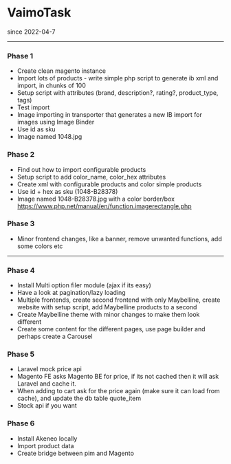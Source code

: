 # VaimoTask
since 2022-04-7

---
### Phase 1
- Create clean magento instance
- Import lots of products - write simple php script to generate ib xml and import, in chunks of 100
- Setup script with attributes (brand, description?, rating?, product_type, tags)
- Test import
- Image importing in transporter that generates a new IB import for images using Image Binder
- Use id as sku
- Image named 1048.jpg

### Phase 2
- Find out how to import configurable products
- Setup script to add color_name, color_hex attributes
- Create xml with configurable products and color simple products
- Use id + hex as sku (1048-B28378)
- Image named 1048-B28378.jpg with a color border/box https://www.php.net/manual/en/function.imagerectangle.php

### Phase 3
- Minor frontend changes, like a banner, remove unwanted functions, add some colors etc

---

### Phase 4
- Install Multi option filer module (ajax if its easy)
- Have a look at pagination/lazy loading
- Multiple frontends, create second frontend with only Maybelline, create website with setup script, add Maybelline products to a second 
- Create Maybelline theme with minor changes to make them look different
- Create some content for the different pages, use page builder and perhaps create a Carousel

### Phase 5
- Laravel mock price api
- Magento FE asks Magento BE for price, if its not cached then it will ask Laravel and cache it.
- When adding to cart ask for the price again (make sure it can load from cache), and update the db table quote_item
- Stock api if you want

### Phase 6
- Install Akeneo locally
- Import product data
- Create bridge between pim and Magento
